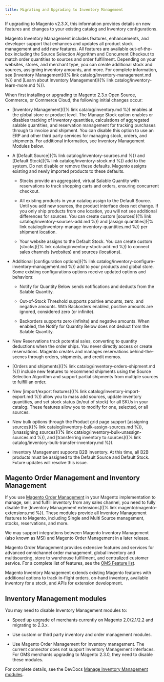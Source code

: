 ```yaml
---
title: Migrating and Upgrading to Inventory Management
---
```


If upgrading to Magento v2.3.X, this information provides details on new features and changes to your existing catalog and Inventory configurations.

Magento Inventory Management includes features, enhancements, and developer support that enhances and updates all product stock management and add new features. All features are available out-of-the-box including the Source Selection Algorithm and Concurrent Checkout to match order quantities to sources and order fulfillment. Depending on your websites, stores, and merchant type, you can create additional stock and sources, assigning inventory amounts, and more. For complete information, see [Inventory Management]({% link catalog/inventory-management.md %}) and [Learn about Inventory Management]({% link catalog/inventory-learn-more.md %}).

When first installing or upgrading to Magento 2.3.x Open Source, Commerce, or Commerce Cloud, the following initial changes occur:

- [Inventory Management]({% link catalog/inventory.md %}) enables at the global store or product level. The Manage Stock option enables or disables tracking of inventory quantities, calculations of aggregated salable quantities, and reservation management for tracking purchases through to invoice and shipment. You can disable this option to use an ERP and other third party services for managing stock, orders, and shipments. For additional information, see Inventory Management Modules below.

- A [Default Source]({% link catalog/inventory-sources.md %}) and [Default Stock]({% link catalog/inventory-stock.md %}) add to the system. Do not disable or remove these defaults. Magento assigns existing and newly imported products to these defaults.

  - Stocks provide an aggregated, virtual Salable Quantity with reservations to track shopping carts and orders, ensuring concurrent checkout.

  - All existing products in your catalog assign to the Default Source. Until you add new sources, the product interface does not change. If you only ship products from one location, you will not see additional differences for sources. You can create custom [sources]({% link catalog/inventory-sources-add.md %}) and [assign quantities]({% link catalog/inventory-manage-inventory-quantities.md %}) per shipment location.

  - Your website assigns to the Default Stock. You can create custom [stocks]({% link catalog/inventory-stock-add.md %}) to connect sales channels (websites) and sources (locations).

- Additional [configuration options]({% link catalog/inventory-configure-inventory-management.md %}) add to your products and global store. Some existing configurations options receive updated options and behaviors:

  - Notify for Quantity Below sends notifications and deducts from the Salable Quantity.

  - Out-of-Stock Threshold supports positive amounts, zero, and negative amounts. With Backorders enabled, positive amounts are ignored, considered zero (or infinite).

  - Backorders supports zero (infinite) and negative amounts. When enabled, the Notify for Quantity Below does not deduct from the Salable Quantity.

- New Reservations track potential sales, converting to quantity deductions when the order ships. You never directly access or create reservations. Magento creates and manages reservations behind-the-scenes through orders, shipments, and credit memos.

- [Orders and shipments]({% link catalog/inventory-orders-shipment.md %}) include new features to recommend shipments using the Source Selection Algorithm and support partial shipments from multiple sources to fulfill an order.

- New [import/export features]({% link catalog/inventory-import-export.md %}) allow you to mass add sources, update inventory quantities, and set stock status (in/out of stock) for all SKUs in your catalog. These features allow you to modify for one, selected, or all sources.

- New bulk options through the Product grid page support [assigning sources]({% link catalog/inventory-bulk-assign-sources.md %}), [unassigning sources]({% link catalog/inventory-bulk-unassign-sources.md %}), and [transferring inventory to sources]({% link catalog/inventory-bulk-transfer-inventory.md %}).
<!--{% if "Default.B2B Only" contains site.edition %}-->

- Inventory Management supports B2B inventory. At this time, all B2B products must be assigned to the Default Source and Default Stock. Future updates will resolve this issue.
<!--{% endif %}-->

## Magento Order Management and Inventory Management

If you use [Magento Order Management][1] in your Magento implementation to manage, sell, and fulfill inventory from any sales channel, you need to fully disable the [Inventory Management extensions]({% link magento/magento-extensions.md %}). These modules provide all Inventory Management features to Magento, including Single and Multi Source management, stocks, reservations, and more.

We may support integrations between Magento Inventory Management (also known as MSI) and Magento Order Management in a later release.

Magento Order Management provides extensive features and services for advanced omnichannel order management, global inventory and multisourcing, store to warehouse fulfillment, and centralized customer service. For a complete list of features, see the [OMS Feature list][2].

Magento Inventory Management extends existing Magento features with additional options to track in-flight orders, on-hand inventory, available inventory for a stock, and APIs for extension development.

## Inventory Management modules

You may need to disable Inventory Management modules to:

- Speed up upgrade of merchants currently on Magento 2.0/2.1/2.2 and migrating to 2.3.x.

- Use custom or third party inventory and order management modules.

- Use Magento Order Management for inventory management. The current connector does not support Inventory Management interfaces. For OMS merchants upgrading to Magento 2.3.0, they need to disable these modules.

For complete details, see the DevDocs [Manage Inventory Management modules][3].

[1]: https://omsdocs.magento.com/
[2]: https://omsdocs.magento.com/en/getting-started/feature-list/
[3]: https://devdocs.magento.com/guides/v2.3/extensions/inventory-management
